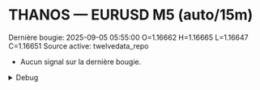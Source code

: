 # THANOS — EURUSD M5 (auto/15m)
Dernière bougie: 2025-09-05 05:55:00  O=1.16662  H=1.16665  L=1.16647  C=1.16651
Source active: twelvedata_repo

- Aucun signal sur la dernière bougie.

<details><summary>Debug</summary>

- TD_API_KEY manquant.

</details>